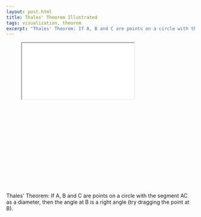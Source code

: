 ```yaml
---
layout: post.html
title: Thales' Theorem Illustrated
tags: visualization, theorem
excerpt: "Thales' Theorem: If A, B and C are points on a circle with the segment AC as a diameter, then the angle at B is a right angle."
---
```

<figure>
  <div class="aspect-ratio" style="padding-bottom: 55%"><iframe src="/media/intgfx/thales-theorem.html"></iframe></div>
</figure>

Thales' Theorem: If A, B and C are points on a circle with the segment AC as a diameter, then the angle at B is a right angle (try dragging the point at B).
